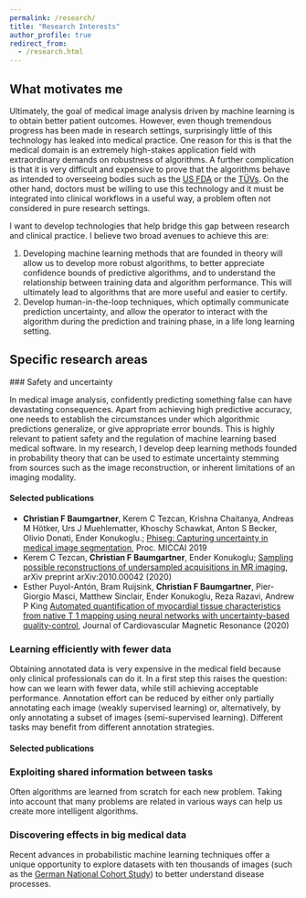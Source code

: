 ```yaml
---
permalink: /research/
title: "Research Interests"
author_profile: true
redirect_from:
  - /research.html
---
```


## What motivates me

Ultimately, the goal of medical image analysis driven by machine learning is to
obtain better patient outcomes. However, even though tremendous progress has been made
in research settings, surprisingly little of this technology has leaked into
medical practice. One reason for this is that the medical domain is an
extremely high-stakes application field with extraordinary demands on robustness
of algorithms. A further complication is that it is very difficult and expensive to prove
that the algorithms behave as intended to overseeing bodies such as the
[US FDA](https://en.wikipedia.org/wiki/Food_and_Drug_Administration) or the
[TÜVs](https://en.wikipedia.org/wiki/Technischer_%C3%9Cberwachungsverein).
On the other hand, doctors must be willing to use this technology and it must
be integrated into clinical workflows in a useful way, a problem often not
considered in pure research settings.

I want to develop technologies that help bridge this gap
between research and clinical practice. I believe two broad avenues to achieve
this are:
1. Developing machine learning methods that are founded in theory will allow us
to develop more robust algorithms, to better appreciate confidence bounds of
predictive algorithms, and to understand the relationship between training data
and algorithm performance. This will ultimately lead to algorithms that are more useful
and easier to certify.
2. Develop human-in-the-loop techniques, which optimally communicate prediction uncertainty,
and allow the operator to interact with the algorithm during the prediction and
training phase, in a life long learning setting.

## Specific research areas
 
### Safety and uncertainty

In medical image analysis, confidently predicting something false can have devastating consequences. Apart from achieving high predictive accuracy, one needs to establish the circumstances under which algorithmic predictions generalize, or give appropriate error bounds. This is highly relevant to patient safety and the regulation of machine learning based medical software. In my research, I develop deep learning methods founded in probability theory that can be used to estimate uncertainty stemming from sources such as the image reconstruction, or inherent limitations of an imaging modality.

#### Selected publications

 * **Christian F Baumgartner**, Kerem C Tezcan, Krishna Chaitanya, Andreas M Hötker, Urs J Muehlematter, Khoschy Schawkat, Anton S Becker, Olivio Donati, Ender Konukoglu.; [Phiseg: Capturing uncertainty in medical image segmentation](https://arxiv.org/pdf/1906.04045.pdf), Proc. MICCAI 2019
 * Kerem C Tezcan, **Christian F Baumgartner**, Ender Konukoglu; [Sampling possible reconstructions of undersampled acquisitions in MR imaging](https://arxiv.org/abs/2010.00042), arXiv preprint arXiv:2010.00042 (2020)
 * Esther Puyol-Antón, Bram Ruijsink, **Christian F Baumgartner**, Pier-Giorgio Masci, Matthew Sinclair, Ender Konukoglu, Reza Razavi, Andrew P King [Automated quantification of myocardial tissue characteristics from native T 1 mapping using neural networks with uncertainty-based quality-control](https://link.springer.com/article/10.1186/s12968-020-00650-y), Journal of Cardiovascular Magnetic Resonance (2020)

### Learning efficiently with fewer data

Obtaining annotated data is very expensive in the medical field because only clinical professionals can do it. In a first step this raises the question: how can we learn with fewer data, while still achieving acceptable performance. Annotation effort can be reduced by either only partially annotating each image (weakly supervised learning) or, alternatively, by only annotating a subset of images (semi-supervised learning). Different tasks may benefit from different annotation strategies.

#### Selected publications



### Exploiting shared information between tasks

Often algorithms are learned from scratch for each new problem. Taking into account that many problems are related in various ways can help us create more intelligent algorithms.

### Discovering effects in big medical data

Recent advances in probabilistic machine learning techniques offer a unique opportunity to explore datasets with ten thousands of images (such as the [German National Cohort Study](https://www.klinikum.uni-heidelberg.de/radiologische-klinik/klinik-fuer-diagnostische-und-interventionelle-radiologie/forschung/research-projects/the-german-national-cohort)) to better understand disease processes.
